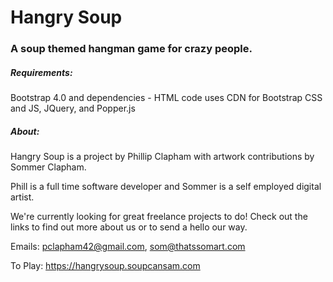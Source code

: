 # Hangry Soup
### A soup themed hangman game for crazy people.

##### Requirements:
Bootstrap 4.0 and dependencies - HTML code uses CDN for Bootstrap CSS and JS, JQuery, and Popper.js

##### About:
Hangry Soup is a project by Phillip Clapham with artwork contributions by Sommer Clapham.
              
Phill is a full time software developer and Sommer is a self employed digital artist.

We're currently looking for great freelance projects to do! Check out the links to find out more about us or to send a hello our way.

Emails: pclapham42@gmail.com, som@thatssomart.com

To Play: https://hangrysoup.soupcansam.com
